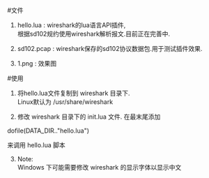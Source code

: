 #文件
1. hello.lua	: wireshark的lua语言API插件,  
	根据sd102规约使用wireshark解析报文.目前正在完善中.

2. sd102.pcap	: wireshark保存的sd102协议数据包.用于测试插件效果.

3. 1.png	: 效果图

#使用
1. 将hello.lua文件复制到 wireshark 目录下.  
	Linux默认为 /usr/share/wireshark

2. 修改 wireshark 目录下的 init.lua 文件. 在最末尾添加

dofile(DATA_DIR.."hello.lua")

来调用 hello.lua 脚本



3. Note:  
Windows 下可能需要修改 wireshark 的显示字体以显示中文
